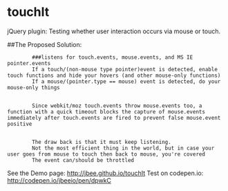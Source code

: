touchIt
==========

jQuery plugin: Testing whether user interaction occurs via mouse or touch.


##The Proposed Solution:

			###listens for touch.events, mouse.events, and MS IE pointer.events      
            If a touch/(non-mouse type pointer)event is detected, enable touch functions and hide your hovers (and other mouse-only functions)
            If a mouse/(pointer.type == mouse) event is detected, do your mouse-only things    


            Since webkit/moz touch.events throw mouse.events too, a function with a quick timeout blocks the capture of mouse.events immediately after touch.events are fired to prevent false mouse.event positive


            The draw back is that it must keep listening. 
            Not the most efficient thing in the world, but in case your user goes from mouse to touch then back to mouse, you're covered
            The event can/should be throttled

See the Demo page: http://jbee.github.io/touchIt
Test on codepen.io: http://codepen.io/jbeeio/pen/dpwkC